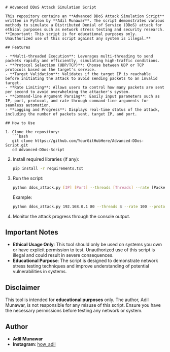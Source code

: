 ```
# Advanced DDoS Attack Simulation Script

This repository contains an **Advanced DDoS Attack Simulation Script** written in Python by **Adil Munawar**. The script demonstrates various methods to simulate a Distributed Denial of Service (DDoS) attack for ethical purposes such as network stress testing and security research. **Important: This script is for educational purposes only. Unauthorized use of this script against any system is illegal.**

## Features

- **Multi-threaded Execution**: Leverages multi-threading to send packets rapidly and efficiently, simulating high-traffic conditions.
- **Protocol Selection (UDP/TCP)**: Choose between UDP or TCP protocols based on the target's service.
- **Target Validation**: Validates if the target IP is reachable before initiating the attack to avoid sending packets to an invalid target.
- **Rate Limiting**: Allows users to control how many packets are sent per second to avoid overwhelming the attacker's system.
- **Command-line Argument Parsing**: Easily input parameters such as IP, port, protocol, and rate through command-line arguments for seamless automation.
- **Logging and Progress**: Displays real-time status of the attack, including the number of packets sent, target IP, and port.

## How to Use

1. Clone the repository:
   ```bash
   git clone https://github.com/YourGitHubHere/Advanced-DDos-Script.git
   cd Advanced-DDos-Script
   ```

2. Install required libraries (if any):
   ```bash
   pip install -r requirements.txt
   ```

3. Run the script:
   ```bash
   python ddos_attack.py [IP] [Port] --threads [Threads] --rate [Packets per second] --protocol [UDP/TCP]
   ```

   Example:
   ```bash
   python ddos_attack.py 192.168.0.1 80 --threads 4 --rate 100 --protocol UDP
   ```

4. Monitor the attack progress through the console output.

## Important Notes
- **Ethical Usage Only**: This tool should only be used on systems you own or have explicit permission to test. Unauthorized use of this script is illegal and could result in severe consequences.
- **Educational Purpose**: The script is designed to demonstrate network stress testing techniques and improve understanding of potential vulnerabilities in systems.

## Disclaimer
This tool is intended for **educational purposes** only. The author, Adil Munawar, is not responsible for any misuse of this script. Ensure you have the necessary permissions before testing any network or system.

## Author
- **Adil Munawar**
- **Instagram**: [how_adil](https://www.instagram.com/how_adil)
```
